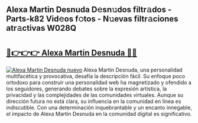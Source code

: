 ## Alexa Martin Desnuda D𝚎sn𝚞dos filtr𝚊dos - Parts-k82 Vid𝚎os f𝚘tos - N𝚞evas filtr𝚊ciones atr𝚊ctivas W028Q

# <h2><a href="http://mb11vd.tromn.icu/?c=Alexa+Martin+Desnuda">🔗👉👉👉 Alexa Martin Desnuda 🔗🔗</a></h2>

[![Alexa Martin Desnuda nuevo](https://i.imgur.com/pEAQMta.gif)](http://mb11vd.tromn.icu/?c=Alexa+Martin+Desnuda)
Alexa Martin Desnuda, una personalidad multifacética y provocativa, desafía la descripción fácil. Su enfoque poco ortodoxo para construir una personalidad web ha magnetizado y ofendido a los seguidores, generando debates sobre la expresión artística, la privacidad y las complejidades de las comunidades virtuales. Aunque su dirección futura no está clara, su influencia en la comunidad en línea es indiscutible. Con una determinación inquebrantable y un encanto innegable, el impacto de Alexa Martin Desnuda en la comunidad digital es significativo.
